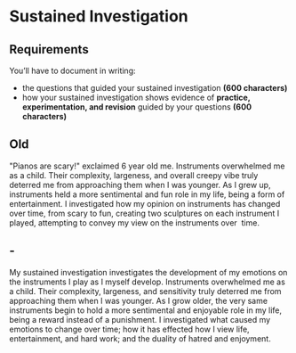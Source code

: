 # Sustained Investigation
## Requirements

You’ll have to document in writing:

-   the questions that guided your sustained investigation **(600 characters)**
-   how your sustained investigation shows evidence of **practice, experimentation, and revision** guided by your questions **(600 characters)**

## Old
"Pianos are scary!" exclaimed 6 year old me. Instruments overwhelmed me as a child. Their complexity, largeness, and overall creepy vibe truly deterred me from approaching them when I was younger. As I grew up, instruments held a more sentimental and fun role in my life, being a form of entertainment. I investigated how my opinion on instruments has changed over time, from scary to fun, creating two sculptures on each instrument I played, attempting to convey my view on the instruments over  time.

## -
My sustained investigation investigates the development of my emotions on the instruments I play as I myself develop. Instruments overwhelmed me as a child. Their complexity, largeness, and sensitivity truly deterred me from approaching them when I was younger. As I grow older, the very same instruments begin to hold a more sentimental and enjoyable role in my life, being a reward instead of a punishment. I investigated what caused my emotions to change over time; how it has effected how I view life, entertainment, and hard work; and the duality of hatred and enjoyment.